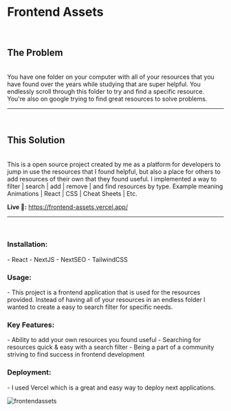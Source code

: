 <h1>Frontend Assets</h1>
<br>
<h2>The Problem</h2>
<br>
You have one folder on your computer with all of your resources that you have found over the years while studying that are super helpful. You endlessly scroll through this folder to try and find a specific resource. You're also on google trying to find great resources to solve problems.
<hr/>
<br>
<h2>This Solution</h2>
<br>
This is a open source project created by me as a platform for developers to jump in use the resources that I found helpful, but also a place for others to add resources of their own that they found useful. I implemented a way to filter | search | add | remove | and find resources by type. Example meaning Animations | React | CSS | Cheat Sheets | Etc. 

**Live 🔗:** https://frontend-assets.vercel.app/

<hr/>
<br>
<h3>Installation:</h3>
  - React
  - NextJS
  - NextSEO
  - TailwindCSS
<br>
<h3>Usage:</h3>
  - This project is a frontend application that is used for the resources provided. Instead of having all of your resources in an endless folder I wanted to create a easy to search filter for specific needs.

<h3>Key Features:</h3>
  - Ability to add your own resources you found useful
  - Searching for resources quick & easy with a search filter
  - Being a part of a community striving to find success in frontend development

<h3>Deployment:</h3>
  - I used Vercel which is a great and easy way to deploy next applications.

![frontendassets](https://github.com/dustinsoos/frontend-assets/assets/106705486/2de1c295-27ab-4096-92c2-fc90aa59ae59)
